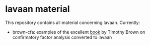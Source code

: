 # lavaan material

This repository contains all material concerning lavaan. Currently:

- brown-cfa: examples of the excellent [book](http://people.bu.edu/tabrown/cfabook.html) by Timothy Brown on confirmatory factor analysis converted to lavaan
